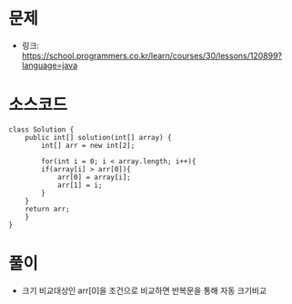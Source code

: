 # 문제
- 링크: 
<https://school.programmers.co.kr/learn/courses/30/lessons/120899?language=java>

# 소스코드
```
class Solution {
    public int[] solution(int[] array) {
        int[] arr = new int[2];
           
        for(int i = 0; i < array.length; i++){
        if(array[i] > arr[0]){
            arr[0] = array[i];
            arr[1] = i;
        }
    }
    return arr;
    }
}
```
# 풀이
- 크기 비교대상인 arr[0]을 조건으로 비교하면 반복문을 통해 자동 크기비교 
